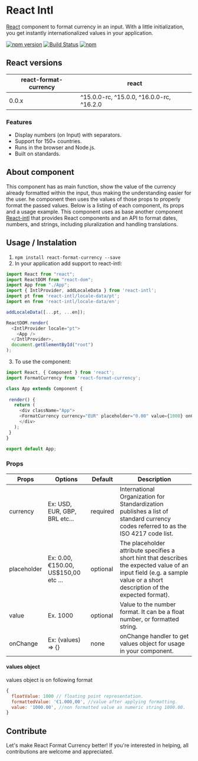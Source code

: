 React Intl
==========
[React](http://facebook.github.io/react/) component to format currency in an input. With a little initialization, you get instantly internationalized values in your application.

[![npm version](http://img.shields.io/npm/v/react-format-currency.svg)](https://npmjs.org/package/react-format-currency)
[![Build Status](https://travis-ci.org/apoca/react-format-currency.svg?branch=master)](https://travis-ci.org/apoca/react-format-currency)
[![npm](https://img.shields.io/npm/dm/react-format-currency.svg)](https://www.npmjs.com/package/react-format-currency)

## React versions

| react-format-currency | react |
| --- | --- |
| 0.0.x | ^15.0.0-rc, ^15.0.0, ^16.0.0-rc, ^16.2.0 |

### Features

- Display numbers (on Input) with separators.
- Support for 150+ countries.
- Runs in the browser and Node.js.
- Built on standards.

## About component

This component has as main function, show the value of the currency already formatted within the input, thus making the understanding easier for the user. he component then uses the values of those props to properly format the passed values. Below is a listing of each component, its props and a usage example. This component uses as base another component [React-intl](https://github.com/yahoo/react-intl/) that provides React components and an API to format dates, numbers, and strings, including pluralization and handling translations.

## Usage / Instalation


1. `npm install react-format-currency --save`
2. In your application add support to react-intl:
```js 
import React from "react";
import ReactDOM from "react-dom";
import App from "./App";
import { IntlProvider, addLocaleData } from 'react-intl';
import pt from 'react-intl/locale-data/pt';
import en from 'react-intl/locale-data/en';

addLocaleData([...pt, ...en]);

ReactDOM.render(
  <IntlProvider locale="pt">
    <App />
  </IntlProvider>,
  document.getElementById("root")
);
```
3. To use the component:
 ```js
import React, { Component } from 'react';
import FormatCurrency from 'react-format-currency';

class App extends Component {
  
  render() {
    return (
      <div className="App">
      <FormatCurrency currency="EUR" placeholder="0.00" value={1000} onChange={(values) => console.log('values: ', values)} />
      </div>
    );
  }
}

export default App;

```
### Props
| Props        | Options           | Default  | Description |
| ------------- |-------------| -----| -------- |
| currency | Ex: USD, EUR, GBP, BRL etc... | required | International Organization for Standardization publishes a list of standard currency codes referred	to as the ISO 4217 code list. |
| placeholder | Ex: 0.00, €150.00, US$150,00 etc ...| optional | The placeholder attribute specifies a short hint that describes the expected value of an input field (e.g. a sample value or a short description of the expected format). |
| value | Ex. 1000 | optional | Value to the number format. It can be a float number, or formatted string. |
| onChange | Ex: (values) => {} | none | onChange handler to get values object for usage in your component. |

#### values object
values object is on following format
```js
{
  floatValue: 1000 // floating point representation. 
  formattedValue: '€1.000,00', //value after applying formatting.
  value: '1000.00', //non formatted value as numeric string 1000.00.
}
```

Contribute
---------

Let's make React Format Currency better! If you're interested in helping, all contributions are welcome and appreciated.

